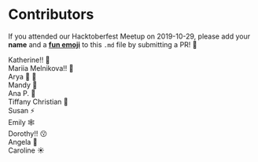 # Contributors  
  
If you attended our Hacktoberfest Meetup on 2019-10-29, please add your **name** and a [**fun emoji**](https://gist.github.com/roachhd/1f029bd4b50b8a524f3c) to this `.md` file by submitting a PR! :information_desk_person: 

Katherine!! :jack_o_lantern:  
Mariia Melnikova!! :panda_face:  
Arya :octopus:	:hibiscus:  
Mandy :musical_score:  
Ana P. :eggplant:  
Tiffany Christian :jeans:  
Susan :zap:  
Emily :spider_web:  
Dorothy!! :kissing:  
Angela :pig:  
Caroline :sunny:  
